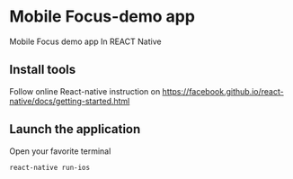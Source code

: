 # Mobile Focus-demo app
Mobile Focus demo app In REACT Native

## Install tools

Follow online React-native instruction on https://facebook.github.io/react-native/docs/getting-started.html

## Launch the application

Open your favorite terminal

```shell
react-native run-ios
```
